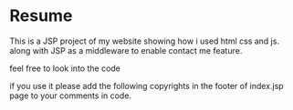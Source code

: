 # Resume

This is a JSP project of my website showing how i used html css and js. along with JSP as a middleware to enable contact me feature. 

feel free to look into the code 

if you use it please add the following copyrights in the footer of index.jsp page to your comments in code.
